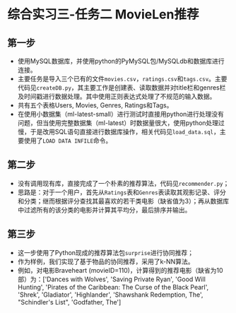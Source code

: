 # 综合实习三-任务二 MovieLen推荐
## 第一步
+ 使用MySQL数据库，并使用python的PyMySQL包/MySQLdb和数据库进行连接。
+ 主要任务是导入三个已有的文件`movies.csv`，`ratings.csv`和`tags.csv`。主要代码见`createDB.py`，其主要工作是创建表、读取数据并对title栏和genres栏及时间戳进行数据处理。其中使用正则表达式处理了不规范的输入数据。
+ 共有五个表格Users, Movies, Genres, Ratings和Tags。
+ 在使用小数据集（ml-latest-small）进行测试时直接用python进行处理没有问题，但当使用完整数据集（ml-latest）时数据量很大，使用python处理过慢，于是改用SQL语句直接进行数据库操作，相关代码见`load_data.sql`，主要使用了`LOAD DATA INFILE`命令。

## 第二步
+ 没有调用现有库，直接完成了一个朴素的推荐算法，代码见`recommender.py`；
+ 思路是：对于一个用户，首先从`Ratings`表和`Genres`表读取其观影记录、评分和分类；继而根据评分查找其最喜欢的若干类电影（缺省值为3）；再从数据库中过滤所有的该分类的电影并计算其平均分，最后排序并输出。

## 第三步
+ 这一步使用了Python现成的推荐算法包`surprise`进行协同推荐；
+ 作为样例，我们实现了基于物品的协同推荐，采用了k-NN算法。
+ 例如，对电影Braveheart (movieID=110)，计算得到的推荐电影（缺省为10部）为：['Dances with Wolves', 'Saving Private Ryan', 'Good Will Hunting', 'Pirates of the Caribbean: The Curse of the Black Pearl', 'Shrek', 'Gladiator', 'Highlander', 'Shawshank Redemption, The', "Schindler's List", 'Godfather, The']
